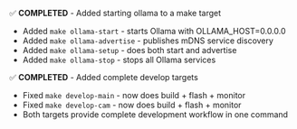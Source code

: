 ✅ **COMPLETED** - Added starting ollama to a make target
- Added `make ollama-start` - starts Ollama with OLLAMA_HOST=0.0.0.0
- Added `make ollama-advertise` - publishes mDNS service discovery
- Added `make ollama-setup` - does both start and advertise
- Added `make ollama-stop` - stops all Ollama services

✅ **COMPLETED** - Added complete develop targets
- Fixed `make develop-main` - now does build + flash + monitor
- Fixed `make develop-cam` - now does build + flash + monitor
- Both targets provide complete development workflow in one command
